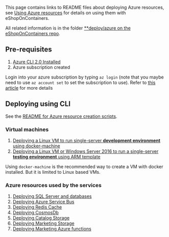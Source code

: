 This page contains links to README files about deploying Azure resources, see [Using Azure resources](Using-Azure-resources) for details on using them with eShopOnContainers.

All related information is in the folder [**deploy/azure on the eShopOnContainers repo](https://github.com/dotnet-architecture/eShopOnContainers/tree/dev/deploy/azure/az).

## Pre-requisites

1. [Azure CLI 2.0 Installed](https://docs.microsoft.com/cli/azure/install-azure-cli)
2. Azure subscription created

Login into your azure subscription by typing `az login` (note that you maybe need to use `az account set` to set the subscription to use). Refer to [this article](https://docs.microsoft.com/cli/azure/authenticate-azure-cli) for more details

## Deploying using CLI

See the [README for Azure resource creation scripts](https://github.com/dotnet-architecture/eShopOnContainers/blob/dev/deploy/az/readme.md).

### Virtual machines

1. [Deploying a Linux VM to run single-server **development environment** using docker-machine](https://github.com/dotnet-architecture/eShopOnContainers/tree/dev/deploy/az/vms/docker-machine.md)
2. [Deploying a Linux VM or Windows Server 2016 to run a single-server **testing environment** using ARM template](https://github.com/dotnet-architecture/eShopOnContainers/tree/dev/deploy/az/vms/plain-vm.md)

Using `docker-machine` is the recommended way to create a VM with docker installed. But it is limited to Linux based VMs.

### Azure resources used by the services

1. [Deploying SQL Server and databases](https://github.com/dotnet-architecture/eShopOnContainers/tree/dev/deploy/azure/az/sql/readme.md)
2. [Deploying Azure Service Bus](https://github.com/dotnet-architecture/eShopOnContainers/tree/dev/deploy/azure/az/servicebus/readme.md)
3. [Deploying Redis Cache](https://github.com/dotnet-architecture/eShopOnContainers/tree/dev/deploy/azure/az/redis/readme.md)
4. [Deploying CosmosDb](https://github.com/dotnet-architecture/eShopOnContainers/tree/dev/deploy/azure/az/cosmos/readme.md)
5. [Deploying Catalog Storage](https://github.com/dotnet-architecture/eShopOnContainers/tree/dev/deploy/azure/az/storage/catalog/readme.md)
6. [Deploying Marketing Storage](https://github.com/dotnet-architecture/eShopOnContainers/tree/dev/deploy/azure/az/storage/marketing/readme.md)
7. [Deploying Marketing Azure functions](https://github.com/dotnet-architecture/eShopOnContainers/tree/dev/deploy/azure/az/azurefunctions/readme.md)
